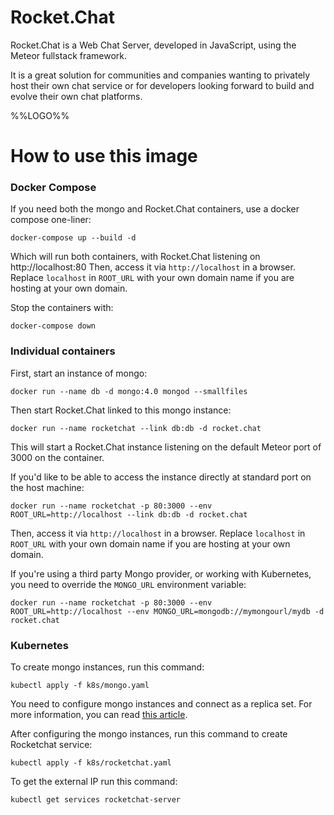 # Rocket.Chat

Rocket.Chat is a Web Chat Server, developed in JavaScript, using the Meteor fullstack framework.

It is a great solution for communities and companies wanting to privately host their own chat service or for developers looking forward to build and evolve their own chat platforms.

%%LOGO%%

# How to use this image
### Docker Compose
If you need both the mongo and Rocket.Chat containers, use a docker compose one-liner:

    docker-compose up --build -d

Which will run both containers, with Rocket.Chat listening on http://localhost:80
Then, access it via `http://localhost` in a browser.  Replace `localhost` in `ROOT_URL` with your own domain name if you are hosting at your own domain.

Stop the containers with:

    docker-compose down

### Individual containers
First, start an instance of mongo:

    docker run --name db -d mongo:4.0 mongod --smallfiles

Then start Rocket.Chat linked to this mongo instance:

    docker run --name rocketchat --link db:db -d rocket.chat

This will start a Rocket.Chat instance listening on the default Meteor port of 3000 on the container.

If you'd like to be able to access the instance directly at standard port on the host machine:

    docker run --name rocketchat -p 80:3000 --env ROOT_URL=http://localhost --link db:db -d rocket.chat

Then, access it via `http://localhost` in a browser.  Replace `localhost` in `ROOT_URL` with your own domain name if you are hosting at your own domain.

If you're using a third party Mongo provider, or working with Kubernetes, you need to override the `MONGO_URL` environment variable:

    docker run --name rocketchat -p 80:3000 --env ROOT_URL=http://localhost --env MONGO_URL=mongodb://mymongourl/mydb -d rocket.chat

### Kubernetes

To create mongo instances, run this command:

    kubectl apply -f k8s/mongo.yaml

You need to configure mongo instances and connect as a replica set. For more information, you can read [this article](https://ajorloo.medium.com/deploy-rocket-chat-server-using-kubernetes-2d6c4228853).

After configuring the mongo instances, run this command to create Rocketchat service:

    kubectl apply -f k8s/rocketchat.yaml

To get the external IP run this command:

    kubectl get services rocketchat-server 
